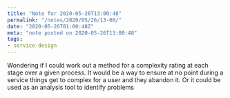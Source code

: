 ```yaml
---
title: "Note for 2020-05-26T13:00:48"
permalink: "/notes/2020/05/26/13-00/"
date: "2020-05-26T01:00:48Z"
meta: "note posted on 2020-05-26T13:00:48"
tags:
- service-design
---
```

Wondering if I could work out a method for a complexity rating at each stage over a given process. It would be a way to ensure at no point during a service things get to complex for a user and they abandon it. Or it could be used as an analysis tool to identify problems
